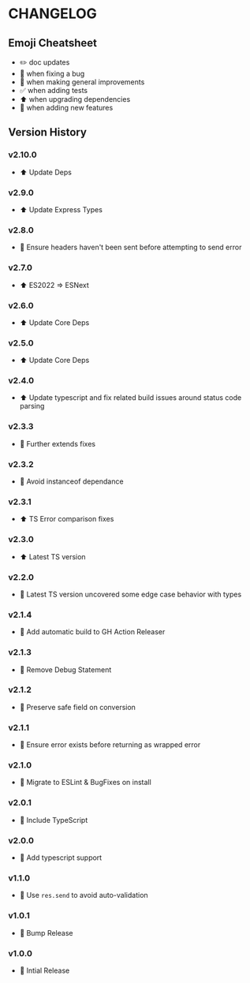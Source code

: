 # CHANGELOG

## Emoji Cheatsheet
- :pencil2: doc updates
- :bug: when fixing a bug
- :rocket: when making general improvements
- :white_check_mark: when adding tests
- :arrow_up: when upgrading dependencies
- :tada: when adding new features

## Version History

### v2.10.0

- :arrow_up: Update Deps

### v2.9.0

- :arrow_up: Update Express Types

### v2.8.0

- :bug: Ensure headers haven't been sent before attempting to send error

### v2.7.0

- :arrow_up: ES2022 => ESNext

### v2.6.0

- :arrow_up: Update Core Deps

### v2.5.0

- :arrow_up: Update Core Deps

### v2.4.0

- :arrow_up: Update typescript and fix related build issues around status code parsing

### v2.3.3

- :bug: Further extends fixes

### v2.3.2

- :bug: Avoid instanceof dependance

### v2.3.1

- :arrow_up: TS Error comparison fixes

### v2.3.0

- :arrow_up: Latest TS version

### v2.2.0

- :bug: Latest TS version uncovered some edge case behavior with types

### v2.1.4

- :rocket: Add automatic build to GH Action Releaser

### v2.1.3

- :bug: Remove Debug Statement

### v2.1.2

- :bug: Preserve safe field on conversion

### v2.1.1

- :bug: Ensure error exists before returning as wrapped error

### v2.1.0

- :bug: Migrate to ESLint & BugFixes on install

### v2.0.1

- :bug: Include TypeScript

### v2.0.0

- :tada: Add typescript support

### v1.1.0

- :bug: Use `res.send` to avoid auto-validation

### v1.0.1

- :rocket: Bump Release

### v1.0.0

- :rocket: Intial Release

